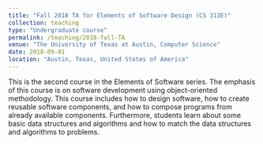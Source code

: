 ```yaml
---
title: "Fall 2018 TA for Elements of Software Design (CS 313E)"
collection: teaching
type: "Undergraduate course"
permalink: /teaching/2018-fall-TA
venue: "The University of Texas at Austin, Computer Science"
date: 2018-09-01
location: "Austin, Texas, United States of America"
---
```

This is the second course in the Elements of Software series. The emphasis of this course is on software development using object-oriented methodology. This course includes how to design software, how to create reusable software components, and how to compose programs from already available components. Furthermore, students learn about some basic data structures and algorithms and how to match the data structures and algorithms to problems.
